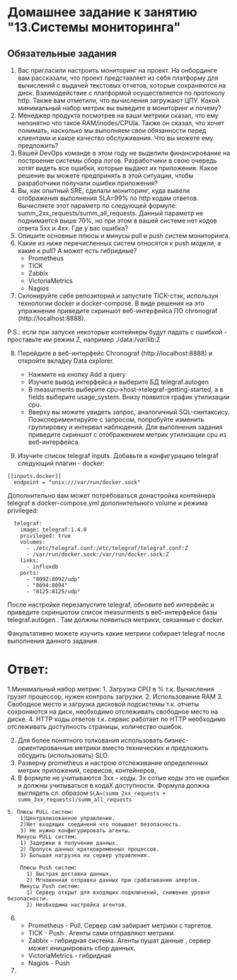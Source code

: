# Домашнее задание к занятию "13.Системы мониторинга"
## Обязательные задания
1. Вас пригласили настроить мониторинг на проект. На онбординге вам рассказали, что проект представляет из себя платформу для вычислений с выдачей текстовых отчетов, которые сохраняются на диск. Взаимодействие с платформой осуществляется по протоколу http. Также вам отметили, что вычисления загружают ЦПУ. Какой минимальный набор метрик вы выведите в мониторинг и почему?
2. Менеджер продукта посмотрев на ваши метрики сказал, что ему непонятно что такое RAM/inodes/CPUla. Также он сказал, что хочет понимать, насколько мы выполняем свои обязанности перед клиентами и какое качество обслуживания. Что вы можете ему предложить?
3. Вашей DevOps команде в этом году не выделили финансирование на построение системы сбора логов. Разработчики в свою очередь хотят видеть все ошибки, которые выдают их приложения. Какое решение вы можете предпринять в этой ситуации, чтобы разработчики получали ошибки приложения?
4. Вы, как опытный SRE, сделали мониторинг, куда вывели отображения выполнения SLA=99% по http кодам ответов. Вычисляете этот параметр по следующей формуле: summ_2xx_requests/summ_all_requests. Данный параметр не поднимается выше 70%, но при этом в вашей системе нет кодов ответа 5xx и 4xx. Где у вас ошибка?
5. Опишите основные плюсы и минусы pull и push систем мониторинга.
6. Какие из ниже перечисленных систем относятся к push модели, а какие к pull? А может есть гибридные?
    - Prometheus
    - TICK
    - Zabbix
    - VictoriaMetrics
    - Nagios
7. Склонируйте себе репозиторий и запустите TICK-стэк, используя технологии docker и docker-compose.
В виде решения на это упражнение приведите скриншот веб-интерфейса ПО chronograf (http://localhost:8888).

P.S.: если при запуске некоторые контейнеры будут падать с ошибкой - проставьте им режим Z, например ./data:/var/lib:Z

8. Перейдите в веб-интерфейс Chronograf (http://localhost:8888) и откройте вкладку Data explorer.
    - Нажмите на кнопку Add a query
    - Изучите вывод интерфейса и выберите БД telegraf.autogen
    - В measurments выберите cpu->host->telegraf-getting-started, а в fields выберите usage_system. Внизу появится график утилизации cpu.
    - Вверху вы можете увидеть запрос, аналогичный SQL-синтаксису. Поэкспериментируйте с запросом, попробуйте изменить группировку и интервал наблюдений.
Для выполнения задания приведите скриншот с отображением метрик утилизации cpu из веб-интерфейса.

9. Изучите список telegraf inputs. Добавьте в конфигурацию telegraf следующий плагин - docker:
```
[[inputs.docker]]
  endpoint = "unix:///var/run/docker.sock"
```
Дополнительно вам может потребоваться донастройка контейнера telegraf в docker-compose.yml дополнительного volume и режима privileged:
```
  telegraf:
    image: telegraf:1.4.0
    privileged: true
    volumes:
      - ./etc/telegraf.conf:/etc/telegraf/telegraf.conf:Z
      - /var/run/docker.sock:/var/run/docker.sock:Z
    links:
      - influxdb
    ports:
      - "8092:8092/udp"
      - "8094:8094"
      - "8125:8125/udp"
```
После настройке перезапустите telegraf, обновите веб интерфейс и приведите скриншотом список measurments в веб-интерфейсе базы telegraf.autogen . Там должны появиться метрики, связанные с docker.

Факультативно можете изучить какие метрики собирает telegraf после выполнения данного задания.

# Ответ:
1.Минимальный набор метрик:
    1. Загрузка CPU в % т.к. Вычисления грузят процессор, нужен контроль загрузки.
    2. Использование RAM
    3. Свободное место и загрузка дисковой подсистемы т.к. отчеты сохроняются на диск, необходимо отслеживать свободное место на диске.
    4. HTTP коды ответов т.к. сервис работает по HTTP необходимо отслеживать доступность страницы, количество ошибок.

2. Для более понятного толкования использовать бизнес-ориентированные метрики вместо технических и предложить обсудить (использовать) SLO.
3. Разверну prometheus и настрою отслеживание определенных метрик приложений, сервисов, контейнеров, 
4. В формуле не учитываются 3xx - коды. 3х сотые коды это не ошибки и должны учитываться в кодаХ доступности. Формула должна выглядеть сл. образом
`SLA=(summ_2xx_requests + summ_3xx_requests)/summ_all_requests`
```
5. Плюсы PULL систем:
    1)Централизованное управление.
    2)Нет входящих соединенй что повышает безопасность.
    3) Не нужно конфигурировать агенты.
   Минусы PULL систем:
    1) Задержки в получении данных.
    2) Пропуск данных кратковременных процессов.
    3) Большая нагрузка на сервер управления.
```
```
    Плюсы Push систем:
      1) Быстрая доставка данных.
      2) Мгновенная отправка данных при срабатывании алертов. 
    Минусы Push систем:
      1) Сервер открыт для входящих подключений, снижение уровня безопасности.
      2) Необходима настройка агентов.
```
6.  - Prometheus - Pull. Сервер сам забирает метрики с таргетов.
    - TICK - Push . Агенты сами отправляют метрики.
    - Zabbix - гибридная система. Агенты пушат данные , сервер может инициировать сбор данных.
    - VictoriaMetrics - гибридная
    - Nagios  - Push


7.
